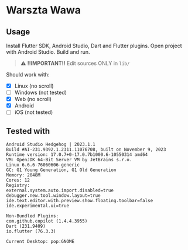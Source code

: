# Warszta Wawa

## Usage

Install Flutter SDK, Android Studio, Dart and Flutter plugins.
Open project with Android Studio. Build and run.

> :warning: **!!IMPORTANT!!** Edit sources ONLY in `lib/`

Should work with:
- [x] Linux (no scroll)
- [ ] Windows (not tested)
- [x] Web (no scroll)
- [x] Android
- [ ] iOS (not tested)

## Tested with

```
Android Studio Hedgehog | 2023.1.1
Build #AI-231.9392.1.2311.11076708, built on November 9, 2023
Runtime version: 17.0.7+0-17.0.7b1000.6-10550314 amd64
VM: OpenJDK 64-Bit Server VM by JetBrains s.r.o.
Linux 6.6.6-76060606-generic
GC: G1 Young Generation, G1 Old Generation
Memory: 2048M
Cores: 12
Registry:
external.system.auto.import.disabled=true
debugger.new.tool.window.layout=true
ide.text.editor.with.preview.show.floating.toolbar=false
ide.experimental.ui=true

Non-Bundled Plugins:
com.github.copilot (1.4.4.3955)
Dart (231.9409)
io.flutter (76.3.3)

Current Desktop: pop:GNOME
```
